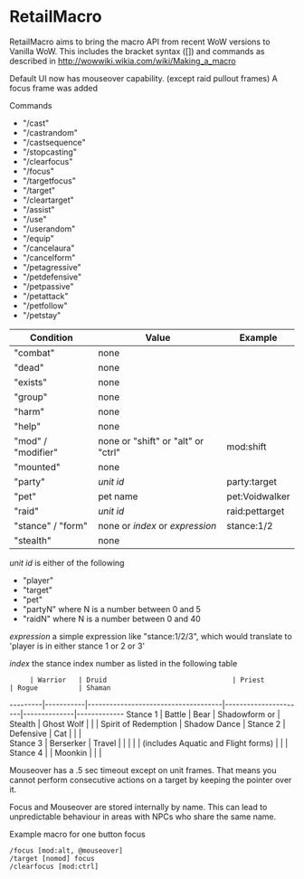 # RetailMacro

RetailMacro aims to bring the macro API from recent WoW versions to Vanilla WoW. This includes the bracket syntax ([]) and commands as described in http://wowwiki.wikia.com/wiki/Making_a_macro

Default UI now has mouseover capability. (except raid pullout frames)
A focus frame was added

Commands

* "/cast"
* "/castrandom"
* "/castsequence"
* "/stopcasting"
* "/clearfocus"
* "/focus"
* "/targetfocus"
* "/target"
* "/cleartarget"
* "/assist"
* "/use"
* "/userandom"
* "/equip"
* "/cancelaura"
* "/cancelform"
* "/petagressive"
* "/petdefensive"
* "/petpassive"
* "/petattack"
* "/petfollow"
* "/petstay"

Condition          | Value                              | Example        
-------------------|------------------------------------|----------------
"combat"           | none                               |                
"dead"             | none                               |                
"exists"           | none                               |                
"group"            | none                               |                
"harm"             | none                               |                
"help"             | none                               |                
"mod" / "modifier" | none or "shift" or "alt" or "ctrl" | mod:shift      
"mounted"          | none                               |                
"party"            | _unit id_                          | party:target   
"pet"              | pet name                           | pet:Voidwalker 
"raid"             | _unit id_                          | raid:pettarget 
"stance" / "form"  | none or _index_ or _expression_    | stance:1/2     
"stealth"          | none                               |                

*unit id* is either of the following
* "player"
* "target"
* "pet"
* "partyN" where N is a number between 0 and 5
* "raidN" where N is a number between 0 and 40

*expression* a simple expression like "stance:1/2/3", which would translate to 'player is in either stance 1 or 2 or 3'

*index* the stance index number as listed in the following table

         | Warrior   | Druid                               | Priest               | Rogue	       | Shaman   
---------|-----------|-------------------------------------|----------------------|--------------|-------------
Stance 1 | Battle    | Bear 	                             | Shadowform or        | Stealth 	   | Ghost Wolf 
         |           |                                     | Spirit of Redemption | Shadow Dance |
Stance 2 | Defensive | Cat                                 |                      |              | 			
Stance 3 | Berserker | Travel                              |                      |              |
         |           | (includes Aquatic and Flight forms) | 					            |              |
Stance 4 |           | Moonkin                             |			                |              |


Mouseover has a .5 sec timeout except on unit frames.
That means you cannot perform consecutive actions on a target by keeping the pointer over it.
  
Focus and Mouseover are stored internally by name.
This can lead to unpredictable behaviour in areas with NPCs who share the same name.

Example macro for one button focus
```
/focus [mod:alt, @mouseover]
/target [nomod] focus
/clearfocus [mod:ctrl]
```
